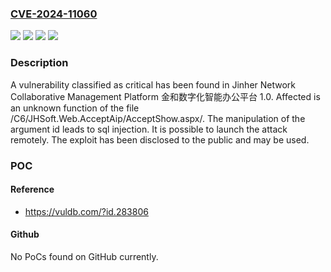 ### [CVE-2024-11060](https://cve.mitre.org/cgi-bin/cvename.cgi?name=CVE-2024-11060)
![](https://img.shields.io/static/v1?label=Product&message=Collaborative%20Management%20Platform%20%E9%87%91%E5%92%8C%E6%95%B0%E5%AD%97%E5%8C%96%E6%99%BA%E8%83%BD%E5%8A%9E%E5%85%AC%E5%B9%B3%E5%8F%B0&color=blue)
![](https://img.shields.io/static/v1?label=Version&message=%3D%201.0%20&color=brighgreen)
![](https://img.shields.io/static/v1?label=Vulnerability&message=Injection&color=brighgreen)
![](https://img.shields.io/static/v1?label=Vulnerability&message=SQL%20Injection&color=brighgreen)

### Description

A vulnerability classified as critical has been found in Jinher Network Collaborative Management Platform 金和数字化智能办公平台 1.0. Affected is an unknown function of the file /C6/JHSoft.Web.AcceptAip/AcceptShow.aspx/. The manipulation of the argument id leads to sql injection. It is possible to launch the attack remotely. The exploit has been disclosed to the public and may be used.

### POC

#### Reference
- https://vuldb.com/?id.283806

#### Github
No PoCs found on GitHub currently.

